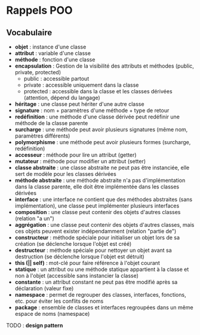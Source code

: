# Rappels POO

## Vocabulaire

- **objet** : instance d'une classe
- **attribut** : variable d'une classe
- **méthode** : fonction d'une classe
- **encapsulation** : Gestion de la visibilité des attributs et méthodes (public, private, protected)
    - public : accessible partout
    - private : accessible uniquement dans la classe
    - protected : accessible dans la classe et les classes dérivées (attention, dépend du langage)
- **héritage** : une classe peut hériter d'une autre classe
- **signature** : nom + paramètres d'une méthode + type de retour
- **redéfinition** : une méthode d'une classe dérivée peut redéfinir une méthode de la classe parente
- **surcharge** : une méthode peut avoir plusieurs signatures (même nom, paramètres différents)
- **polymorphisme** : une méthode peut avoir plusieurs formes (surcharge, redéfinition)
- **accesseur** : méthode pour lire un attribut (getter)
- **mutateur** : méthode pour modifier un attribut (setter)
- **classe abstraite** : une classe abstraite ne peut pas être instanciée, elle sert de modèle pour les classes dérivées
- **méthode abstraite** : une méthode abstraite n'a pas d'implémentation dans la classe parente, elle doit être implémentée dans les classes dérivées
- **interface** : une interface ne contient que des méthodes abstraites (sans implémentation), une classe peut implémenter plusieurs interfaces
- **composition** : une classe peut contenir des objets d'autres classes (relation "a un")
- **aggrégation** : une classe peut contenir des objets d'autres classes, mais ces objets peuvent exister indépendamment (relation "partie de")
- **constructeur** : méthode spéciale pour initialiser un objet lors de sa création (se déclenche lorsque l'objet est créé)
- **destructeur** : méthode spéciale pour nettoyer un objet avant sa destruction (se déclenche lorsque l'objet est détruit)
- **this (|| self)** : mot-clé pour faire référence à l'objet courant
- **statique** : un attribut ou une méthode statique appartient à la classe et non à l'objet (accessible sans instancier la classe)
- **constante** : un attribut constant ne peut pas être modifié après sa déclaration (valeur fixe)
- **namespace** : permet de regrouper des classes, interfaces, fonctions, etc. pour éviter les conflits de noms
- **package** : ensemble de classes et interfaces regroupées dans un même espace de noms (namespace)



TODO : **design pattern**